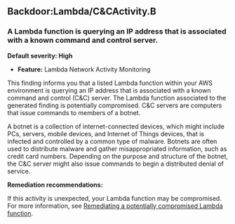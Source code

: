 

Backdoor:Lambda/C&CActivity.B
-----------------------------

### A Lambda function is querying an IP address that is associated with a known command and control server.

**Default severity: High**

* **Feature:** Lambda Network Activity Monitoring

This finding informs you that a listed Lambda function within your AWS environment is querying an IP address that is associated with a known command and control (C&C) server. The Lambda function associated to the generated finding is potentially compromised. C&C servers are computers that issue commands to members of a botnet.

A botnet is a collection of internet-connected devices, which might include PCs, servers, mobile devices, and Internet of Things devices, that is infected and controlled by a common type of malware. Botnets are often used to distribute malware and gather misappropriated information, such as credit card numbers. Depending on the purpose and structure of the botnet, the C&C server might also issue commands to begin a distributed denial of service.

**Remediation recommendations:**

If this activity is unexpected, your Lambda function may be compromised. For more information, see [Remediating a potentially compromised Lambda function](https://docs.aws.amazon.com/guardduty/latest/ug/remediate-lambda-protection-finding-types.html).

